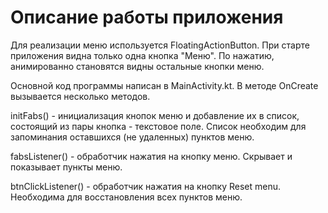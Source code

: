 # Описание работы приложения
Для реализации меню используется FloatingActionButton. При старте приложения видна только одна кнопка "Меню". По нажатию, анимированно становятся видны остальные кнопки меню.

Основной код программы написан в MainActivity.kt. В методе OnCreate вызывается несколько методов.

initFabs() - инициализация кнопок меню и добавление их в список, состоящий из пары кнопка - текстовое поле.
Список необходим для запоминания оставшихся (не удаленных) пунктов меню.

fabsListener() - обработчик нажатия на кнопку меню. Скрывает и показывает пункты меню.

btnClickListener() - обработчик нажатия на кнопку Reset menu. Необходима для восстановления всех пунктов меню.
